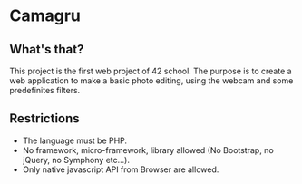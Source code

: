# Camagru

## What's that?

This project is the first web project of 42 school. 
The purpose is to create a web application to make a basic photo editing, using the webcam and some predefinites filters.

## Restrictions

* The language must be PHP.
* No framework, micro-framework, library allowed (No Bootstrap, no jQuery, no Symphony etc...).
* Only native javascript API from Browser are allowed.

